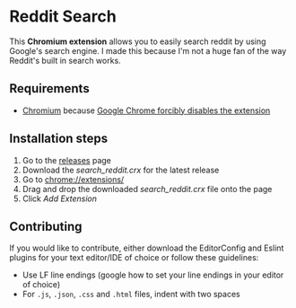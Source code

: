 # Reddit Search
This **Chromium extension** allows you to easily search reddit by using
Google's search engine. I made this because I'm not a huge fan of the way Reddit's
built in search works.

## Requirements
* [Chromium](https://chromium.woolyss.com/) because [Google Chrome forcibly disables
the extension](https://blog.chromium.org/2015/05/continuing-to-protect-chrome-users-from.html)

## Installation steps
1. Go to the [releases](https://github.com/tamj0rd2/reddit_search/releases) page
2. Download the *search_reddit.crx* for the latest release
3. Go to [chrome://extensions/](chrome://extensions/)
4. Drag and drop the downloaded *search_reddit.crx* file onto the page
5. Click *Add Extension*

## Contributing
If you would like to contribute, either download the EditorConfig and Eslint
plugins for your text editor/IDE of choice or follow these guidelines:

- Use LF line endings (google how to set your line endings in your editor of
  choice)
- For `.js`, `.json`, `.css` and `.html` files, indent with two spaces
